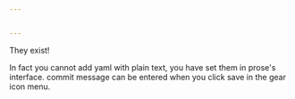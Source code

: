 ```yaml
---


---
```


They exist!

In fact you cannot add yaml with plain text, you have set them in prose's interface. commit message can be entered when you click save in the gear icon menu.
